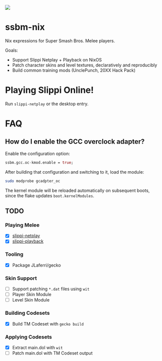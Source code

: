 ![](https://img.shields.io/github/workflow/status/6AA4FD/ssbm-nix/builds)

# ssbm-nix
Nix expressions for Super Smash Bros. Melee players.

Goals:
* Support Slippi Netplay + Playback on NixOS
* Patch character skins and level textures, declaratively and reproducibly
* Build common training mods (UnclePunch, 20XX Hack Pack)

# Playing Slippi Online!
Run `slippi-netplay` or the desktop entry.

# FAQ
## How do I enable the GCC overclock adapter?
Enable the configuration option:
``` nix
ssbm.gcc.oc-kmod.enable = true;
```

After building that configuration and switching to it, load the module:
``` sh
sudo modprobe gcadpter_oc
```

The kernel module will be reloaded automatically on subsequent boots, since the flake updates `boot.kernelModules`.

## TODO
### Playing Melee
* [X] [slippi-netplay](https://github.com/project-slippi/Ishiiruka/pull/164)
* [X] [slippi-playback](https://github.com/project-slippi/Ishiiruka/pull/164)

### Tooling
* [X] Package JLaferri/gecko

### Skin Support
* [ ] Support patching `*.dat` files using `wit`
* [ ] Player Skin Module
* [ ] Level Skin Module

### Building Codesets
* [X] Build TM Codeset with `gecko build`

### Applying Codesets
* [X] Extract main.dol with `wit`
* [ ] Patch main.dol with TM Codeset output
